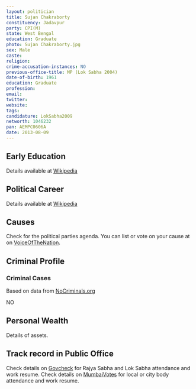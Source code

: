 ```yaml
---
layout: politician
title: Sujan Chakraborty
constituency: Jadavpur
party: CPI(M)
state: West Bengal
education: Graduate
photo: Sujan Chakraborty.jpg
sex: Male
caste: 
religion: 
crime-accusation-instances: NO
previous-office-title: MP (Lok Sabha 2004)
date-of-birth: 1961
education: Graduate 
profession: 
email: 
twitter:
website: 
tags: 
candidature: LokSabha2009
networth: 1046232
pan: AEMPC0606A
date: 2013-08-09
---
```


## Early Education
Details available at [Wikipedia](http://www.wikipedia.org/wiki/)

## Political Career
Details available at [Wikipedia](http://www.wikipedia.org/wiki/)

## Causes 
Check for the political parties agenda. You can list or vote on your cause at on [VoiceOfTheNation](http://www.voiceofthenation.org).

## Criminal Profile

### Criminal Cases
Based on data from [NoCriminals.org](http://www.nocriminals.org)

NO

## Personal Wealth
Details of assets.

## Track record in Public Office
Check details on [Govcheck](http://www.govcheck.org) for Rajya Sabha and Lok Sabha attendance and work resume. Check details on [MumbaiVotes](http://www.mumbaivotes.org) for local or city body attendance and work resume.
		